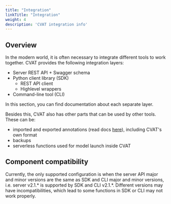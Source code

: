 ```yaml
---
title: "Integration"
linkTitle: "Integration"
weight: 4
description: 'CVAT integration info'
---
```


## Overview

In the modern world, it is often necessary to integrate different tools to work together.
CVAT provides the following integration layers:

- Server REST API + Swagger schema
- Python client library (SDK)
  - REST API client
  - Highlevel wrappers
- Command-line tool (CLI)

In this section, you can find documentation about each separate layer.

Besides this, CVAT also has other parts that can be used by other tools. These can be:
- imported and exported annotations (read docs [here](/manual/advanced/formats)), including CVAT's own format
- backups
- serverless functions used for model launch inside CVAT

## Component compatibility

Currently, the only supported configuration is when the server API major and minor versions
are the same as SDK and CLI major and minor versions, i.e. server v2.1.* is supported by
SDK and CLI v2.1.*. Different versions may have incompatibilities, which lead to some functions
in SDK or CLI may not work properly.
